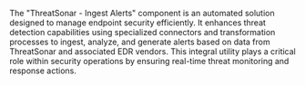 The "ThreatSonar - Ingest Alerts" component is an automated solution designed to manage endpoint security efficiently. It enhances threat detection capabilities using specialized connectors and transformation processes to ingest, analyze, and generate alerts based on data from ThreatSonar and associated EDR vendors. This integral utility plays a critical role within security operations by ensuring real-time threat monitoring and response actions.
